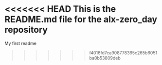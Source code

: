 <<<<<<< HEAD
This is the README.md file for the alx-zero_day repository
=======
My first readme
>>>>>>> f4016fd7ca908778365c265b6051ba0b53809deb
